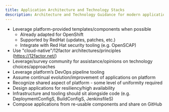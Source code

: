 ```yaml
---
title: Application Architecture and Technology Stacks
description: Architecture and Technology Guidance for modern application development in BC Gov. 
---
```


- Leverage platform-provided templates/components when possible
    - Already adapted for OpenShift
    - Supported by RedHat (updates, patches, etc.)
    - Integrate with Red Hat security tooling (e.g. OpenSCAP)
- Use "cloud-native"/12factor architectures/principles (https://12factor.net/)
- Leverage/survey community for assistance/opinions on technology choices/approaches 
- Leverage platform’s DevOps pipeline tooling
- Assume continual evolution/improvement of applications on platform
- Recognize shared aspect of platform - some level of uniformity required
- Design applications for resiliency/high availability
- Infrastructure and tooling should sit alongside code (e.g. DeploymentConfigS, BuildConfigS, JenkinsfileS)
- Compose applications from re-usable components and share on GitHub